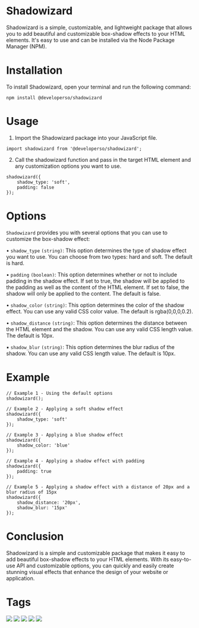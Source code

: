 # Shadowizard 
Shadowizard is a simple, customizable, and lightweight package that allows you to add beautiful and customizable box-shadow effects to your HTML elements. It's easy to use and can be installed via the Node Package Manager (NPM).

# Installation
To install Shadowizard, open your terminal and run the following command:
 ```
npm install @developerso/shadowizard
```
# Usage

1. Import the Shadowizard package into your JavaScript file.
```
import shadowizard from '@developerso/shadowizard';
```
2. Call the shadowizard function and pass in the target HTML element and any customization options you want to use.
```
shadowizard({
    shadow_type: 'soft',
    padding: false
});
```
# Options

`Shadowizard` provides you with several options that you can use to customize the box-shadow effect:

• `shadow_type` `(string)`: This option determines the type of shadow effect you want to use. You can choose from two types: hard and soft. The default is hard.

• `padding` `(boolean)`: This option determines whether or not to include padding in the shadow effect. If set to true, the shadow will be applied to the padding as well as the content of the HTML element. If set to false, the shadow will only be applied to the content. The default is false.

• `shadow_color` `(string)`: This option determines the color of the shadow effect. You can use any valid CSS color value. The default is rgba(0,0,0,0.2).

• `shadow_distance` `(string)`: This option determines the distance between the HTML element and the shadow. You can use any valid CSS length value. The default is 10px.

▪︎ `shadow_blur` `(string)`: This option determines the blur radius of the shadow. You can use any valid CSS length value. The default is 10px.

# Example

```
// Example 1 - Using the default options
shadowizard();

// Example 2 - Applying a soft shadow effect
shadowizard({
    shadow_type: 'soft'
});

// Example 3 - Applying a blue shadow effect
shadowizard({
    shadow_color: 'blue'
});

// Example 4 - Applying a shadow effect with padding
shadowizard({
    padding: true
});

// Example 5 - Applying a shadow effect with a distance of 20px and a blur radius of 15px
shadowizard({
    shadow_distance: '20px',
    shadow_blur: '15px'
});
```

# Conclusion 

Shadowizard is a simple and customizable package that makes it easy to add beautiful box-shadow effects to your HTML elements. With its easy-to-use API and customizable options, you can quickly and easily create stunning visual effects that enhance the design of your website or application.


# Tags

![](https://img.shields.io/github/downloads/developerso/shadowizard/total?color=green)
![](https://img.shields.io/npm/v/@developerso/shadowizard)
![](https://img.shields.io/jsdelivr/gh/hm/developerso/shadowizard)
![](https://img.shields.io/github/license/developerso/shadowizard)
![](https://img.shields.io/npm/l/@developerso/shadowizard?label=NPM%20license)
